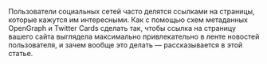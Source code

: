Пользователи социальных сетей часто делятся ссылками на страницы, которые 
кажутся им интересными. Как с помощью схем метаданных OpenGraph и Twitter 
Cards сделать так, чтобы ссылка на страницу вашего сайта выглядела максимально 
привлекательно в ленте новостей пользователя, и зачем вообще это делать — 
рассказывается в этой статье.
